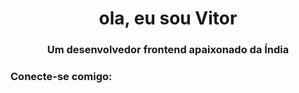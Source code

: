 <h1 align="center">ola, eu sou Vitor</h1>
<h3 align="center">Um desenvolvedor frontend apaixonado da Índia</h3>

<h3 align="left">Conecte-se comigo:</h3 >
<p alinhar="esquerda">
</p>

